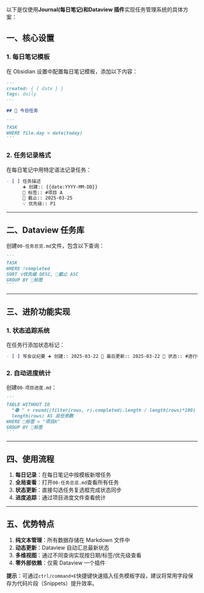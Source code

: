 以下是仅使用**Journal(每日笔记)**和**Dataview 插件**实现任务管理系统的具体方案：

## 一、核心设置

### 1. 每日笔记模板

在 Obsidian 设置中配置每日笔记模板，添加以下内容：

````markdown
---
created: { { date } }
tags: daily
---

## 📝 今日任务

```
TASK
WHERE file.day = date(today)
```
````

### 2. 任务记录格式

在每日笔记中用特定语法记录任务：

```markdown
- [ ] 任务描述
      ➕ 创建:: {{date:YYYY-MM-DD}}
      🔖 标签:: #项目 A
      🎯 截止:: 2025-03-25
      💡 优先级:: P1
```

---

## 二、Dataview 任务库

创建`00-任务总览.md`文件，包含以下查询：

````markdown
```
TASK
WHERE !completed
SORT 💡优先级 DESC, 🎯截止 ASC
GROUP BY 🔖标签
```
````

---

## 三、进阶功能实现

### 1. 状态追踪系统

在任务行添加状态标记：

```markdown
- [ ] 写会议纪要 ➕ 创建:: 2025-03-22 🔄 最后更新:: 2025-03-22 📌 状态:: #进行中
```

### 2. 自动进度统计

创建`00-项目进度.md`：

````markdown
```
TABLE WITHOUT ID
  "🟢 " + round((filter(rows, r).completed).length / length(rows)*100) + "%" AS 进度,
  length(rows) AS 总任务数
WHERE 🔖标签 = "项目A"
GROUP BY 🔖标签
```
````

---

## 四、使用流程

1. **每日记录**：在每日笔记中按模板新增任务
2. **全局查看**：打开`00-任务总览.md`查看所有任务
3. **状态更新**：直接勾选任务复选框完成状态同步
4. **进度追踪**：通过项目进度文件查看统计

---

## 五、优势特点

1. **纯文本管理**：所有数据存储在 Markdown 文件中
2. **动态更新**：Dataview 自动汇总最新状态
3. **多维视图**：通过不同查询实现按日期/标签/优先级查看
4. **零外部依赖**：仅需 Dataview 一个插件

**提示**：可通过`ctrl/command+E`快捷键快速插入任务模板字段，建议将常用字段保存为代码片段（Snippets）提升效率。
